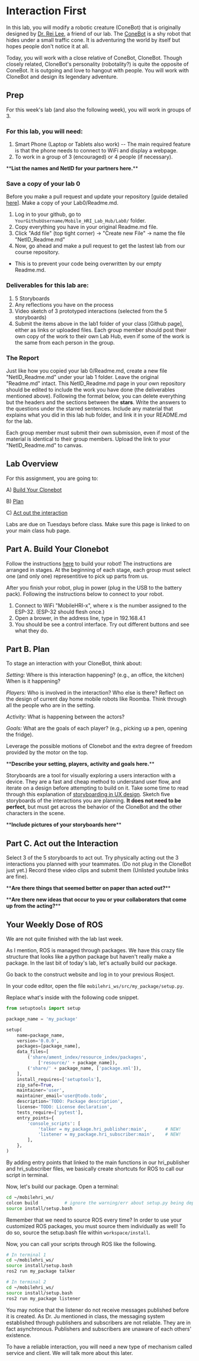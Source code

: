 # Interaction First

In this lab, you will modify a robotic creature (ConeBot) that is originally designed by [Dr. Rei Lee](https://infosci.cornell.edu/~reilee/), a friend of our lab. The [ConeBot](https://infosci.cornell.edu/~reilee/ConeBot/) is a shy robot that hides under a small traffic cone. It is adventuring the world by itself but hopes people don't notice it at all.

Today, you will work with a close relative of ConeBot, CloneBot. Though closely related, CloneBot's personality (robotality?) is quite the opposite of ConeBot. It is outgoing and love to hangout with people. You will work with CloneBot and design its legendary adventure. 



## Prep
For this week's lab (and also the following week), you will work in groups of 3.

### For this lab, you will need:
1. Smart Phone (Laptop or Tablets also work) -- The main required feature is that the phone needs to connect to WiFi and display a webpage.
2. To work in a group of 3 (encouraged) or 4 people (if necessary).

\*\***List the names and NetID for your partners here.**\*\*

### Save a copy of your lab 0
Before you make a pull request and update your repository [guide detailed [here](https://github.com/FAR-Lab/Developing-and-Designing-Interactive-Devices/blob/2022Fall/readings/Submitting%20Labs.md)]. Make a copy of your Lab0/Readme.md.
1.  Log in to your github, go to `YourGithubUsername/Mobile_HRI_Lab_Hub/Lab0/` folder. 
2.  Copy everything you have in your original Readme.md file.
3.  Click "Add file" (top tight corner) -> "Create new File" -> name the file "NetID_Readme.md"
4.  Now, go ahead and make a pull request to get the lastest lab from our course repository.
* This is to prevent your code being overwritten by our empty Readme.md.

### Deliverables for this lab are: 
1. 5 Storyboards
3. Any reflections you have on the process
4. Video sketch of 3 prototyped interactions (selected from the 5 storyboards)
5. Submit the items above in the lab1 folder of your class [Github page], either as links or uploaded files. Each group member should post their own copy of the work to their own Lab Hub, even if some of the work is the same from each person in the group.

### The Report
Just like how you copied your lab 0/Readme.md, create a new file "NetID_Readme.md" under your lab 1 folder. Leave the original "Readme.md" intact.
This NetID_Readme.md page in your own repository should be edited to include the work you have done (the deliverables mentioned above). Following the format below, you can delete everything but the headers and the sections between the **stars**. Write the answers to the questions under the starred sentences. Include any material that explains what you did in this lab hub folder, and link it in your README.md for the lab.

Each group member must submit their own submission, even if most of the material is identical to their group members. Upload the link to your "NetID_Readme.md" to canvas. 

## Lab Overview
For this assignment, you are going to:

A) [Build Your Clonebot](#part-a-build-your-clonebot)

B) [Plan](#part-b-plan) 

C) [Act out the interaction](#part-c-act-out-the-interaction) 


Labs are due on Tuesdays before class. Make sure this page is linked to on your main class hub page.

## Part A. Build Your Clonebot
Follow the instructions [here](https://cornell.box.com/s/i0ykqbfz3y1fj195jax0s28v1n1vsx4o) to build your robot!
The instructions are arranged in stages. At the beginning of each stage, each group must select one (and only one) representitive to pick up parts from us. 

After you finish your robot, plug in power (plug in the USB to the battery pack). Following the instructions below to connect to your robot.
1. Connect to WiFi "MobileHRI-x", where x is the number assigned to the ESP-32. (ESP-32 should flesh once.)
2. Open a brower, in the address line, type in 192.168.4.1
3. You should be see a control interface. Try out different buttons and see what they do.

## Part B. Plan 

To stage an interaction with your CloneBot, think about:

_Setting:_ Where is this interaction happening? (e.g., an office, the kitchen) When is it happening?

_Players:_ Who is involved in the interaction? Who else is there? Reflect on the design of current day home mobile robots like Roomba. Think through all the people who are in the setting.

_Activity:_ What is happening between the actors?

_Goals:_ What are the goals of each player? (e.g., picking up a pen, opening the fridge). 

Leverage the possible motions of Clonebot and the extra degree of freedom provided by the motor on the top.

\*\***Describe your setting, players, activity and goals here.**\*\*

Storyboards are a tool for visually exploring a users interaction with a device. They are a fast and cheap method to understand user flow, and iterate on a design before attempting to build on it. Take some time to read through this explanation of [storyboarding in UX design](https://www.smashingmagazine.com/2017/10/storyboarding-ux-design/). Sketch five storyboards of the interactions you are planning. **It does not need to be perfect**, but must get across the behavior of the CloneBot and the other characters in the scene. 

\*\***Include pictures of your storyboards here**\*\*


## Part C. Act out the Interaction

Select 3 of the 5 storyboards to act out. Try physically acting out the 3 interactions you planned with your teammates. (Do not plug in the CloneBot just yet.) Record these video clips and submit them (Unlisted youtube links are fine).

\*\***Are there things that seemed better on paper than acted out?**\*\*

\*\***Are there new ideas that occur to you or your collaborators that come up from the acting?**\*\*


## Your Weekly Dose of ROS

We are not quite finished with the lab last week.

As I mention, ROS is managed through packages. We have this crazy file structure that looks like a python package but haven't really make a package.
In the last bit of today's lab, let's actually build our package.

Go back to the construct website and log in to your previous Rosject.

In your code editor, open the file `mobilehri_ws/src/my_package/setup.py`.

Replace what's inside with the following code snippet.

```python
from setuptools import setup

package_name = 'my_package'

setup(
    name=package_name,
    version='0.0.0',
    packages=[package_name],
    data_files=[
        ('share/ament_index/resource_index/packages',
            ['resource/' + package_name]),
        ('share/' + package_name, ['package.xml']),
    ],
    install_requires=['setuptools'],
    zip_safe=True,
    maintainer='user',
    maintainer_email='user@todo.todo',
    description='TODO: Package description',
    license='TODO: License declaration',
    tests_require=['pytest'],
    entry_points={
        'console_scripts': [
            'talker = my_package.hri_publisher:main',       # NEW!
            'listener = my_package.hri_subscriber:main',    # NEW!
        ],
    },
)

```

By adding entry points that linked to the main functions in our hri_publisher and hri_subscriber files, we basically create shortcuts for ROS to call our script in terminal. 

Now, let's build our package. Open a terminal:
``` bash
cd ~/mobilehri_ws/
colcon build          # ignore the warning/err about setup.py being deprecated.
source install/setup.bash
```

Remember that we need to source ROS every time? In order to use your customized ROS packages, you must source them individually as well! To do so, source the setup.bash file within `workspace/install`.

Now, you can call your scripts through ROS like the following.

```bash
# In terminal 1
cd ~/mobilehri_ws/
source install/setup.bash
ros2 run my_package talker
```

```bash
# In terminal 2
cd ~/mobilehri_ws/
source install/setup.bash
ros2 run my_package listener
```

You may notice that the listener do not receive messages published before it is created. As Dr. Ju mentioned in class, the messaging system established through publishers and subscribers are not reliable. They are in fact asynchronous. Publishers and subscribers are unaware of each others' existence. 

To have a reliable interaction, you will need a new type of mechanism called service and client. We will talk more about this later. 
